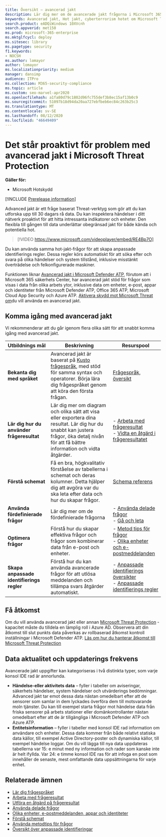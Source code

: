 ```yaml
---
title: Översikt – avancerad jakt
description: Lär dig mer om de avancerade jakt frågorna i Microsoft 365 och hur du kan använda dem för att proaktivt hitta hot och svaga sidor i ditt nätverk
keywords: Avancerad jakt, Hot jakt, cyberterrorism hotet om Microsoft Threat Protection, Microsoft 365, MTP, m365, sökning, frågor, telemetri, anpassade identifieringar, schema, kusto, Microsoft 365, Microsoft Threat Protection
search.product: eADQiWindows 10XVcnh
search.appverid: met150
ms.prod: microsoft-365-enterprise
ms.mktglfcycl: deploy
ms.sitesec: library
ms.pagetype: security
f1.keywords:
- NOCSH
ms.author: lomayor
author: lomayor
ms.localizationpriority: medium
manager: dansimp
audience: ITPro
ms.collection: M365-security-compliance
ms.topic: article
ms.custom: seo-marvel-apr2020
ms.openlocfilehash: a1fa80d79c1802d96fc755def3b8ec15af13b0c9
ms.sourcegitcommit: 51097b18d94da20aa727ebfbeb6ec84c263b25c3
ms.translationtype: MT
ms.contentlocale: sv-SE
ms.lasthandoff: 08/12/2020
ms.locfileid: "46649409"
---
```

# <a name="proactively-hunt-for-threats-with-advanced-hunting-in-microsoft-threat-protection"></a>Det står proaktivt för problem med avancerad jakt i Microsoft Threat Protection

**Gäller för:**
- Microsoft Hotskydd

[!INCLUDE [Prerelease information](../includes/prerelease.md)]

Advanced jakt är ett fråge baserat Threat-verktyg som gör att du kan utforska upp till 30 dagars rå data. Du kan inspektera händelser i ditt nätverk proaktivt för att hitta intressanta indikatorer och enheter. Den flexibla till gången till data underlättar obegränsad jakt för både kända och potentiella hot.
<p></p>

> [!VIDEO https://www.microsoft.com/videoplayer/embed/RE4Bp7O]

Du kan använda samma hot-jakt-frågor för att skapa anpassade identifierings regler. Dessa regler körs automatiskt för att söka efter och svara på olika händelser och system tillstånd, inklusive misstänkt överträdelse och felkonfigurerade maskiner.

Funktionen liknar [Avancerad jakt i Microsoft Defender ATP](https://docs.microsoft.com/windows/security/threat-protection/microsoft-defender-atp/advanced-hunting-overview), förutom att i Microsoft 365 säkerhets Center, har avancerad jakt stöd för frågor som visas i data från olika arbets ytor, inklusive data om enheter, e-post, appar och identiteter från Microsoft Defender ATP, Office 365 ATP, Microsoft Cloud App Security och Azure ATP. [Aktivera skydd mot Microsoft Threat om](mtp-enable.md)du vill använda en avancerad jakt.

## <a name="get-started-with-advanced-hunting"></a>Komma igång med avancerad jakt

Vi rekommenderar att du går igenom flera olika sätt för att snabbt komma igång med avancerad jakt.

| Utbildnings mål | Beskrivning | Resurspool |
|--|--|--|
| **Bekanta dig med språket** | Avancerad jakt är baserat på [Kusto frågespråk](https://docs.microsoft.com/azure/kusto/query/), med stöd för samma syntax och operatorer. Börja lära dig frågespråket genom att köra den första frågan. | [Frågespråk, översikt](advanced-hunting-query-language.md) |
| **Lär dig hur du använder frågeresultat** | Lär dig mer om diagram och olika sätt att visa eller exportera dina resultat. Lär dig hur du snabbt kan justera frågor, öka detalj nivån för att få bättre information och vidta åtgärder. | - [Arbeta med frågeresultat](advanced-hunting-query-results.md)<br>- [Vidta en åtgärd i frågeresultatet](advanced-hunting-take-action.md) |
| **Förstå schemat** | Få en bra, högkvalitativ förståelse av tabellerna i schemat och deras kolumner. Detta hjälper dig att avgöra var du ska leta efter data och hur du skapar frågor. | [Schema referens](advanced-hunting-schema-tables.md) |
| **Använda fördefinierade frågor** | Lär dig mer om de fördefinierade frågorna | - [Använda delade frågor](advanced-hunting-shared-queries.md)<br>- [Gå och leta](advanced-hunting-go-hunt.md) |
| **Optimera frågor** | Förstå hur du skapar effektiva frågor och frågor som kombinerar data från e-post och enheter. | - [Metod tips för frågor](advanced-hunting-shared-queries.md) <br>- [Olika enheter och e-postmeddelanden](advanced-hunting-best-practices.md) |
| **Skapa anpassade identifierings regler** | Förstå hur du kan använda avancerade frågor för att utlösa meddelanden och tillämpa svars åtgärder automatiskt. | - [Anpassade identifierings översikter](custom-detections-overview.md)<br>- [Anpassade identifierings regler](custom-detection-rules.md) |

## <a name="get-access"></a>Få åtkomst
Om du vill använda avancerad jakt eller annan [Microsoft Threat Protection](microsoft-threat-protection.md) -kapacitet måste du tilldela en lämplig roll i Azure AD. Observera att din åtkomst till slut punkts data påverkas av rollbaserad åtkomst kontroll inställningar i Microsoft Defender ATP. [Läs om hur du hanterar åtkomst till Microsoft Threat Protection](mtp-permissions.md)

## <a name="data-freshness-and-update-frequency"></a>Data aktualitet och uppdaterings frekvens
Avancerade jakt uppgifter kan kategoriseras i två distinkta typer, som varje konsol IDE rad är annorlunda.

- **Händelse-eller aktivitets data** – fyller i tabeller om aviseringar, säkerhets händelser, system händelser och utvärderings bedömningar. Advanced jakt tar emot dessa data nästan omedelbart efter att de sensorer som samlar in dem lyckades överföra dem till motsvarande moln tjänster. Du kan till exempel starta frågor mot händelse data från friska sensorer på arbets stationer eller domänkontrollanter nästan omedelbart efter att de är tillgängliga i Microsoft Defender ATP och Azure ATP.
- **Entitetsinformation** – fyller i tabeller med konsol IDE rad information om användare och enheter. Dessa data kommer från både relativt statiska data källor, till exempel Active Directory-poster och dynamiska källor, till exempel händelse loggar. Om du vill lägga till nya data uppdateras tabellerna var 15: e minut med ny information och rader som kanske inte är helt ifyllda. Var 24: e timme konsol IDE ras för att infoga en post som innehåller de senaste, mest omfattande data uppsättningarna för varje enhet.

## <a name="related-topics"></a>Relaterade ämnen
- [Lär dig frågespråket](advanced-hunting-query-language.md)
- [Arbeta med frågeresultat](advanced-hunting-query-results.md)
- [Utföra en åtgärd på frågeresultat](advanced-hunting-take-action.md)
- [Använda delade frågor](advanced-hunting-shared-queries.md)
- [Olika enheter, e-postmeddelanden, appar och identiteter](advanced-hunting-query-emails-devices.md)
- [Förstå schemat](advanced-hunting-schema-tables.md)
- [Använda metodtips för frågor](advanced-hunting-best-practices.md)
- [Översikt över anpassade identifieringar](custom-detections-overview.md)
